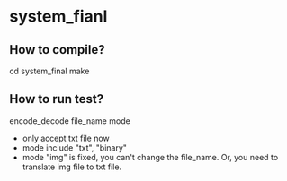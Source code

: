 # system_fianl

## How to compile?
cd system_final
make

## How to run test?
encode_decode file_name mode
* only accept txt file now
* mode include "txt", "binary"
* mode "img" is fixed, you can't change the file_name. Or, you need to translate img file to txt file.
